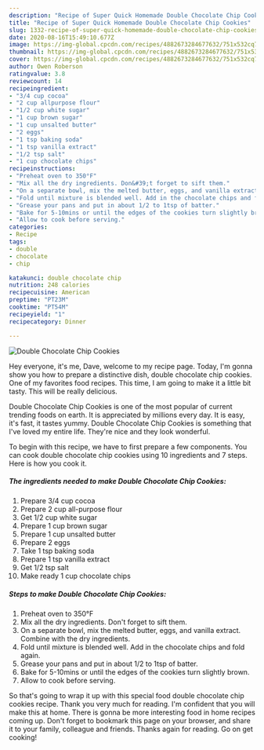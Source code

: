 ```yaml
---
description: "Recipe of Super Quick Homemade Double Chocolate Chip Cookies"
title: "Recipe of Super Quick Homemade Double Chocolate Chip Cookies"
slug: 1332-recipe-of-super-quick-homemade-double-chocolate-chip-cookies
date: 2020-08-16T15:49:10.677Z
image: https://img-global.cpcdn.com/recipes/4882673284677632/751x532cq70/double-chocolate-chip-cookies-recipe-main-photo.jpg
thumbnail: https://img-global.cpcdn.com/recipes/4882673284677632/751x532cq70/double-chocolate-chip-cookies-recipe-main-photo.jpg
cover: https://img-global.cpcdn.com/recipes/4882673284677632/751x532cq70/double-chocolate-chip-cookies-recipe-main-photo.jpg
author: Owen Roberson
ratingvalue: 3.8
reviewcount: 14
recipeingredient:
- "3/4 cup cocoa"
- "2 cup allpurpose flour"
- "1/2 cup white sugar"
- "1 cup brown sugar"
- "1 cup unsalted butter"
- "2 eggs"
- "1 tsp baking soda"
- "1 tsp vanilla extract"
- "1/2 tsp salt"
- "1 cup chocolate chips"
recipeinstructions:
- "Preheat oven to 350°F"
- "Mix all the dry ingredients. Don&#39;t forget to sift them."
- "On a separate bowl, mix the melted butter, eggs, and vanilla extract. Combine with the dry ingredients."
- "Fold until mixture is blended well. Add in the chocolate chips and fold again."
- "Grease your pans and put in about 1/2 to 1tsp of batter."
- "Bake for 5-10mins or until the edges of the cookies turn slightly brown."
- "Allow to cook before serving."
categories:
- Recipe
tags:
- double
- chocolate
- chip

katakunci: double chocolate chip 
nutrition: 248 calories
recipecuisine: American
preptime: "PT23M"
cooktime: "PT54M"
recipeyield: "1"
recipecategory: Dinner

---
```



![Double Chocolate Chip Cookies](https://img-global.cpcdn.com/recipes/4882673284677632/751x532cq70/double-chocolate-chip-cookies-recipe-main-photo.jpg)

Hey everyone, it's me, Dave, welcome to my recipe page. Today, I'm gonna show you how to prepare a distinctive dish, double chocolate chip cookies. One of my favorites food recipes. This time, I am going to make it a little bit tasty. This will be really delicious.



Double Chocolate Chip Cookies is one of the most popular of current trending foods on earth. It is appreciated by millions every day. It is easy, it's fast, it tastes yummy. Double Chocolate Chip Cookies is something that I've loved my entire life. They're nice and they look wonderful.


To begin with this recipe, we have to first prepare a few components. You can cook double chocolate chip cookies using 10 ingredients and 7 steps. Here is how you cook it.

<!--inarticleads1-->

##### The ingredients needed to make Double Chocolate Chip Cookies:

1. Prepare 3/4 cup cocoa
1. Prepare 2 cup all-purpose flour
1. Get 1/2 cup white sugar
1. Prepare 1 cup brown sugar
1. Prepare 1 cup unsalted butter
1. Prepare 2 eggs
1. Take 1 tsp baking soda
1. Prepare 1 tsp vanilla extract
1. Get 1/2 tsp salt
1. Make ready 1 cup chocolate chips




<!--inarticleads2-->

##### Steps to make Double Chocolate Chip Cookies:

1. Preheat oven to 350°F
1. Mix all the dry ingredients. Don&#39;t forget to sift them.
1. On a separate bowl, mix the melted butter, eggs, and vanilla extract. Combine with the dry ingredients.
1. Fold until mixture is blended well. Add in the chocolate chips and fold again.
1. Grease your pans and put in about 1/2 to 1tsp of batter.
1. Bake for 5-10mins or until the edges of the cookies turn slightly brown.
1. Allow to cook before serving.




So that's going to wrap it up with this special food double chocolate chip cookies recipe. Thank you very much for reading. I'm confident that you will make this at home. There is gonna be more interesting food in home recipes coming up. Don't forget to bookmark this page on your browser, and share it to your family, colleague and friends. Thanks again for reading. Go on get cooking!
